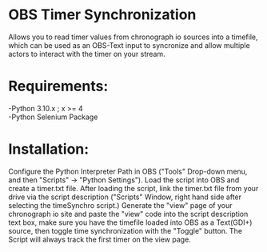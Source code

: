# OBS Timer Synchronization
 Allows you to read timer values from chronograph io sources into a timefile, which can be used as an OBS-Text input to syncronize and allow multiple actors to interact with the timer on your stream.
 
# Requirements:
-Python 3.10.x ; x >= 4<br>
-Python Selenium Package

# Installation:
Configure the Python Interpreter Path in OBS ("Tools" Drop-down menu, and then "Scripts" -> "Python Settings"). Load the script into OBS and create a timer.txt file. After loading the script, link the timer.txt file from your drive via the script description ("Scripts" Window, right hand side after selecting the timeSynchro script.) Generate the "view" page of your chronograph io site and paste the "view" code into the script description text box, make sure you have the timefile loaded into OBS as a Text(GDI+) source, then toggle time synchronization with the "Toggle" button. The Script will always track the first timer on the view page.
